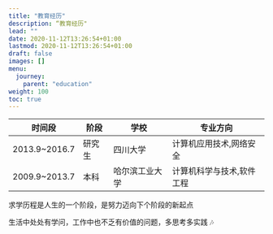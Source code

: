 ```yaml
---
title: "教育经历"
description: “教育经历"
lead: ""
date: 2020-11-12T13:26:54+01:00
lastmod: 2020-11-12T13:26:54+01:00
draft: false
images: []
menu:
  journey:
    parent: "education"
weight: 100
toc: true
---
```


|时间段       |阶段  |学校          |专业方向                 |
|-------------|------|--------------|-------------------------|
|2013.9~2016.7|研究生|四川大学      |计算机应用技术,网络安全  |
|2009.9~2013.7|本科  |哈尔滨工业大学|计算机科学与技术,软件工程|

求学历程是人生的一个阶段，是努力迈向下个阶段的新起点

生活中处处有学问，工作中也不乏有价值的问题，多思考多实践 :notes:
